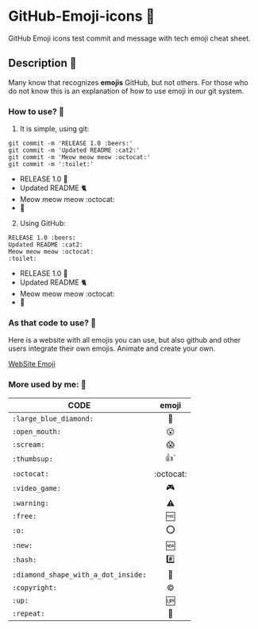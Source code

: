 # GitHub-Emoji-icons :large_blue_diamond:
GitHub Emoji icons test commit and message with tech emoji cheat sheet.

## Description :large_blue_diamond:
Many know that recognizes **emojis** GitHub, but not others.
For those who do not know this is an explanation of how to use emoji in our git system.

### How to use? :large_blue_diamond:
1. It is simple, using git:
 
 ```
git commit -m 'RELEASE 1.0 :beers:'
git commit -m 'Updated README :cat2:'
git commit -m 'Meow meow meow :octocat:'
git commit -m ':toilet:'
 ```
 - RELEASE 1.0 :beers:
 - Updated README :cat2:
 - Meow meow meow :octocat:
 - :toilet:
 
2. Using GitHub:

```
RELEASE 1.0 :beers:
Updated README :cat2:
Meow meow meow :octocat:
:toilet:
 ```
 - RELEASE 1.0 :beers:
 - Updated README :cat2:
 - Meow meow meow :octocat:
 - :toilet:
 
### As that code to use? :large_blue_diamond:
Here is a website with all emojis you can use, but also github and other users integrate their own emojis. Animate and create your own.

[WebSite Emoji](http://www.emoji-cheat-sheet.com/ "emoji-cheat-sheet")

### More used by me: :large_blue_diamond:

| CODE        | emoji           |
| ------------- |:-------------:|
| `:large_blue_diamond:` | :large_blue_diamond: |
| `:open_mouth:` | :open_mouth: |
| `:scream:` | :scream: |
| `:thumbsup:` | :thumbsup:` |
| `:octocat:` | :octocat: |
| `:video_game:` | :video_game: |
| `:warning:` | :warning: |
| `:free:` | :free: |
| `:o:` | :o: |
| `:new:` | :new: |
| `:hash:` | :hash: |
| `:diamond_shape_with_a_dot_inside:` | :diamond_shape_with_a_dot_inside: |
| `:copyright:` | :copyright: |
| `:up:` | :up: |
| `:repeat:` | :repeat: |

